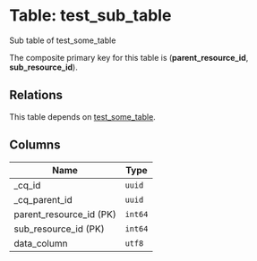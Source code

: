 # Table: test_sub_table

Sub table of test_some_table

The composite primary key for this table is (**parent_resource_id**, **sub_resource_id**).

## Relations

This table depends on [test_some_table](test_some_table.md).

## Columns

| Name          | Type          |
| ------------- | ------------- |
|_cq_id|`uuid`|
|_cq_parent_id|`uuid`|
|parent_resource_id (PK)|`int64`|
|sub_resource_id (PK)|`int64`|
|data_column|`utf8`|